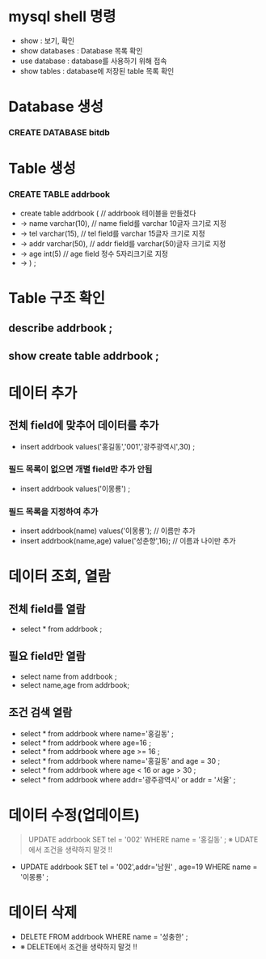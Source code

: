 # mysql shell 명령

* show : 보기, 확인 
* show databases : Database 목록 확인
* use database : database를 사용하기 위해 접속
* show tables : database에 저장된 table 목록 확인



# Database 생성
### CREATE DATABASE bitdb

# Table 생성
### CREATE TABLE addrbook 

* create table addrbook ( // addrbook 테이블을 만들겠다
*    -> name varchar(10), // name field를 varchar 10글자 크기로 지정
*    -> tel varchar(15), // tel field를 varchar 15글자 크기로 지정
*    -> addr varchar(50), // addr field를 varchar(50)글자 크기로 지정
*    -> age int(5) // age field 정수 5자리크기로 지정
*    -> ) ;
    
    
 # Table 구조 확인
 
## describe addrbook ;
## show create table addrbook ;


# 데이터 추가

## 전체 field에 맞추어 데이터를 추가
* insert addrbook values('홍길동','001','광주광역시',30) ;

### 필드 목록이 없으면 개별 field만 추가 안됨
* insert addrbook values('이몽룡') ;

### 필드 목록을 지정하여 추가
* insert addrbook(name) values('이몽룡'); // 이름만 추가
* insert addrbook(name,age) value('성춘향',16); // 이름과 나이만 추가


# 데이터 조회, 열람
## 전체 field를 열람
* select * from addrbook ;

## 필요 field만 열람
* select name from addrbook ;
* select name,age from addrbook;

## 조건 검색 열람
* select * from addrbook where name='홍길동' ;
* select * from addrbook where age=16 ;
* select * from addrbook where age >= 16 ;
* select * from addrbook where name='홍길동' and age = 30 ;
* select * from addrbook where age < 16 or age > 30 ;
* select * from addrbook where addr='광주광역시' or addr = '서울' ;

# 데이터 수정(업데이트)
>UPDATE addrbook SET tel = '002' WHERE name = '홍길동' ;
>※ UDATE에서 조건을 생략하지 말것 !!

* UPDATE addrbook SET tel = '002',addr='남원' , age=19  WHERE name = '이몽룡' ;


# 데이터 삭제
* DELETE FROM addrbook WHERE name = '성충한' ;
* ※ DELETE에서 조건을 생략하지 말것 !!

